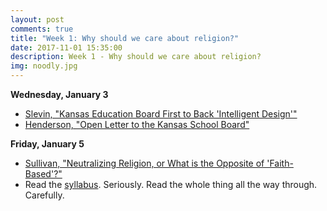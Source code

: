 ```yaml
---
layout: post
comments: true
title: "Week 1: Why should we care about religion?"
date: 2017-11-01 15:35:00
description: Week 1 - Why should we care about religion?
img: noodly.jpg
---
```


**Wednesday, January 3**
- [Slevin, "Kansas Education Board First to Back 'Intelligent Design'"](http://www.washingtonpost.com/wp-dyn/content/article/2005/11/08/AR2005110801211_pf.html)
- [Henderson, "Open Letter to the Kansas School Board"](https://www.colorado.edu/physics/phys3000/phys3000_sp16/handouts/25_SpaghettiMonster.pdf)

**Friday, January 5**
- [Sullivan, "Neutralizing Religion, or What is the Opposite of 'Faith-Based'?"](http://www.jstor.org.proxy.lawrence.edu:2048/stable/pdf/3176453.pdf)
- Read the [syllabus](../syllabus). Seriously. Read the whole thing all the way through. Carefully.